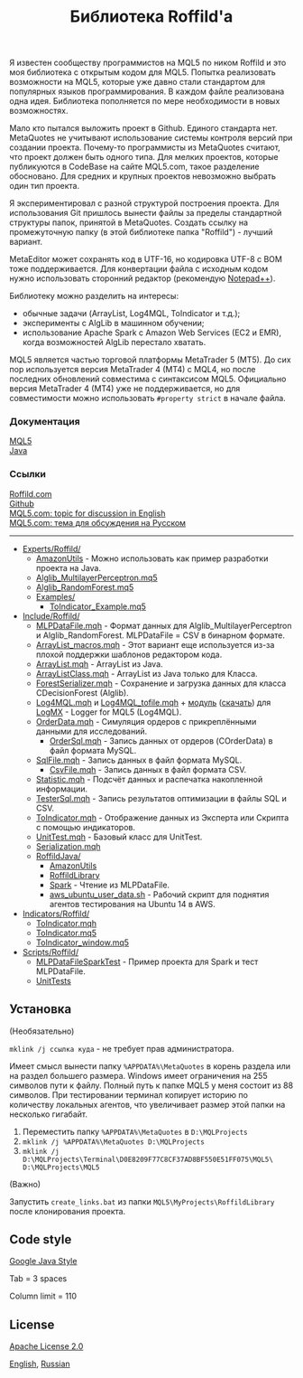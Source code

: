 ﻿---
title: Библиотека Roffild'a
---

Я известен сообществу программистов на MQL5 по ником Roffild и это моя библиотека с открытым кодом для MQL5. Попытка реализовать возможности на MQL5, которые уже давно стали стандартом для популярных языков программирования. В каждом файле реализована одна идея. Библиотека пополняется по мере необходимости в новых возможностях.

Мало кто пытался выложить проект в Github. Единого стандарта нет. MetaQuotes не учитывают использование системы контроля версий при создании проекта. Почему-то программисты из MetaQuotes считают, что проект должен быть одного типа. Для мелких проектов, которые публикуются в CodeBase на сайте MQL5.com, такое разделение обосновано. Для средних и крупных проектов невозможно выбрать один тип проекта.

Я экспериментировал с разной структурой построения проекта. Для использования Git пришлось вынести файлы за пределы стандартной структуры папок, принятой в MetaQuotes. Создать ссылку на промежуточную папку (в этой библиотеке папка "Roffild") - лучший вариант.

MetaEditor может сохранять код в UTF-16, но кодировка UTF-8 с BOM тоже поддерживается. Для конвертации файла с исходным кодом нужно использовать сторонний редактор (рекомендую [Notepad++](https://notepad-plus-plus.org/)).

Библиотеку можно разделить на интересы:
* обычные задачи (ArrayList, Log4MQL, ToIndicator и т.д.);
* эксперименты с AlgLib в машинном обучении;
* использование Apache Spark с Amazon Web Services (EC2 и EMR), когда возможностей AlgLib перестало хватать.

MQL5 является частью торговой платформы MetaTrader 5 (MT5). До сих пор используется версия MetaTrader 4 (MT4) с MQL4, но после последних обновлений совместима с синтаксисом MQL5. Официально версия MetaTrader 4 (MT4) уже не поддерживается, но для совместимости можно использовать ``` #property strict ``` в начале файла.

### Документация
[MQL5](https://roffild.com/mql5/)<br/>
[Java](https://roffild.com/java/)

### Ссылки
[Roffild.com](https://roffild.com/)<br/>
[Github](https://github.com/Roffild/RoffildLibrary)<br/>
[MQL5.com: topic for discussion in English](https://www.mql5.com/en/forum/247134)<br/>
[MQL5.com: тема для обсуждения на Русском](https://www.mql5.com/ru/forum/245373)

-----------------
* [Experts/Roffild/](https://github.com/Roffild/RoffildLibrary/blob/master/Experts/Roffild/)
  * [AmazonUtils](https://github.com/Roffild/RoffildLibrary/blob/master/Experts/Roffild/AmazonUtils) - Можно использовать как пример разработки проекта на Java.
  * [Alglib_MultilayerPerceptron.mq5](https://github.com/Roffild/RoffildLibrary/blob/master/Experts/Roffild/Alglib_MultilayerPerceptron.mq5)
  * [Alglib_RandomForest.mq5](https://github.com/Roffild/RoffildLibrary/blob/master/Experts/Roffild/Alglib_RandomForest.mq5)
  * [Examples/](https://github.com/Roffild/RoffildLibrary/blob/master/Experts/Roffild/Examples/)
    * [ToIndicator_Example.mq5](https://github.com/Roffild/RoffildLibrary/blob/master/Experts/Roffild/Examples/ToIndicator_Example.mq5)
* [Include/Roffild/](https://github.com/Roffild/RoffildLibrary/blob/master/Include/Roffild/)
  * [MLPDataFile.mqh](https://github.com/Roffild/RoffildLibrary/blob/master/Include/Roffild/MLPDataFile.mqh) - Формат данных для Alglib_MultilayerPerceptron и Alglib_RandomForest. MLPDataFile = CSV в бинарном формате.
  * [ArrayList_macros.mqh](https://github.com/Roffild/RoffildLibrary/blob/master/Include/Roffild/ArrayList_macros.mqh) - Этот вариант еще используется из-за плохой поддержки шаблонов редактором кода.
  * [ArrayList.mqh](https://github.com/Roffild/RoffildLibrary/blob/master/Include/Roffild/ArrayList.mqh) - ArrayList из Java.
  * [ArrayListClass.mqh](https://github.com/Roffild/RoffildLibrary/blob/master/Include/Roffild/ArrayListClass.mqh) - ArrayList из Java только для Класса.
  * [ForestSerializer.mqh](https://github.com/Roffild/RoffildLibrary/blob/master/Include/Roffild/ForestSerializer.mqh) - Сохранение и загрузка данных для класса CDecisionForest (Alglib).
  * [Log4MQL.mqh](https://github.com/Roffild/RoffildLibrary/blob/master/Include/Roffild/Log4MQL.mqh) и [Log4MQL_tofile.mqh](https://github.com/Roffild/RoffildLibrary/blob/master/Include/Roffild/Log4MQL_tofile.mqh) + [модуль](https://github.com/Roffild/RoffildLibrary/blob/master/Include/Roffild/LogMX) ([скачать](https://roffild.com/Log4MQLParser.zip)) для [LogMX](http://www.logmx.com/) - Logger for MQL5 (Log4MQL).
  * [OrderData.mqh](https://github.com/Roffild/RoffildLibrary/blob/master/Include/Roffild/OrderData.mqh) - Симуляция ордеров с прикреплёнными данными для исследований.
    * [OrderSql.mqh](https://github.com/Roffild/RoffildLibrary/blob/master/Include/Roffild/OrderSql.mqh) - Запись данных от ордеров (COrderData) в файл формата MySQL.
  * [SqlFile.mqh](https://github.com/Roffild/RoffildLibrary/blob/master/Include/Roffild/SqlFile.mqh) - Запись данных в файл формата MySQL.
    * [CsvFile.mqh](https://github.com/Roffild/RoffildLibrary/blob/master/Include/Roffild/CsvFile.mqh) - Запись данных в файл формата CSV.
  * [Statistic.mqh](https://github.com/Roffild/RoffildLibrary/blob/master/Include/Roffild/Statistic.mqh) - Подсчёт данных и распечатка накопленной информации.
  * [TesterSql.mqh](https://github.com/Roffild/RoffildLibrary/blob/master/Include/Roffild/TesterSql.mqh) - Запись результатов оптимизации в файлы SQL и CSV.
  * [ToIndicator.mqh](https://github.com/Roffild/RoffildLibrary/blob/master/Include/Roffild/ToIndicator.mqh) - Отображение данных из Эксперта или Скрипта с помощью индикаторов.
  * [UnitTest.mqh](https://github.com/Roffild/RoffildLibrary/blob/master/Include/Roffild/UnitTest.mqh) - Базовый класс для UnitTest.
  * [Serialization.mqh](https://github.com/Roffild/RoffildLibrary/blob/master/Include/Roffild/Serialization.mqh)
  * [RoffildJava/](https://github.com/Roffild/RoffildLibrary/blob/master/Include/Roffild/RoffildJava/)
    * [AmazonUtils](https://github.com/Roffild/RoffildLibrary/blob/master/Include/Roffild/RoffildJava/AmazonUtils/)
    * [RoffildLibrary](https://github.com/Roffild/RoffildLibrary/blob/master/Include/Roffild/RoffildJava/RoffildLibrary/)
    * [Spark](https://github.com/Roffild/RoffildLibrary/blob/master/Include/Roffild/RoffildJava/Spark/) - Чтение из MLPDataFile.
    * [aws_ubuntu_user_data.sh](https://github.com/Roffild/RoffildLibrary/blob/master/Include/Roffild/RoffildJava/AmazonUtils/build/resources/main/aws_ubuntu_user_data.sh) - Рабочий скрипт для поднятия агентов тестирования на Ubuntu 14 в AWS.
* [Indicators/Roffild/](https://github.com/Roffild/RoffildLibrary/blob/master/Indicators/Roffild/)
  * [ToIndicator.mqh](https://github.com/Roffild/RoffildLibrary/blob/master/Indicators/Roffild/ToIndicator.mqh)
  * [ToIndicator.mq5](https://github.com/Roffild/RoffildLibrary/blob/master/Indicators/Roffild/ToIndicator.mq5)
  * [ToIndicator_window.mq5](https://github.com/Roffild/RoffildLibrary/blob/master/Indicators/Roffild/ToIndicator_window.mq5)
* [Scripts/Roffild/](https://github.com/Roffild/RoffildLibrary/blob/master/Scripts/Roffild/)
  * [MLPDataFileSparkTest](https://github.com/Roffild/RoffildLibrary/blob/master/Scripts/Roffild/MLPDataFileSparkTest) - Пример проекта для Spark и тест MLPDataFile.
  * [UnitTests](https://github.com/Roffild/RoffildLibrary/blob/master/Scripts/Roffild/UnitTests)

## Установка

(Необязательно)

``` mklink /j ссылка куда ``` - не требует прав администратора.

Имеет смысл вынести папку ``` %APPDATA%\MetaQuotes ``` в корень раздела или на раздел большего размера.
Windows имеет ограничения на 255 символов пути к файлу. Полный путь к папке MQL5 у меня состоит из 88 символов.
При тестировании терминал копирует историю по количеству локальных агентов, что увеличивает размер этой папки на несколько гигабайт.
1. Переместить папку ``` %APPDATA%\MetaQuotes ``` в ``` D:\MQLProjects ```
2. ``` mklink /j %APPDATA%\MetaQuotes D:\MQLProjects ```
3. ``` mklink /j D:\MQLProjects\Terminal\D0E8209F77C8CF37AD8BF550E51FF075\MQL5\ D:\MQLProjects\MQL5 ```

(Важно)

Запустить ``` create_links.bat ``` из папки ``` MQL5\MyProjects\RoffildLibrary ``` после клонирования проекта.

## Code style

[Google Java Style](https://google.github.io/styleguide/javaguide.html)

Tab = 3 spaces

Column limit = 110

## License

[Apache License 2.0](https://github.com/Roffild/RoffildLibrary/blob/master/LICENSE)

[English](https://roffild.com/), [Russian](https://roffild.com/index_ru.html)
